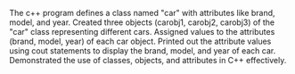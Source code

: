 The c++ program defines a class named "car" with attributes like brand, model, and year.
Created three objects (carobj1, carobj2, carobj3) of the "car" class representing different cars.
Assigned values to the attributes (brand, model, year) of each car object.
Printed out the attribute values using cout statements to display the brand, model, and year of each car.
Demonstrated the use of classes, objects, and attributes in C++ effectively.
